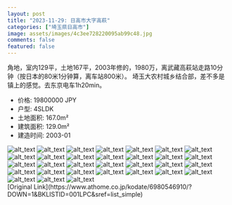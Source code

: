 ```yaml
---
layout: post
title: "2023-11-29: 日高市大字高萩"
categories: ["埼玉県日高市"]
image: assets/images/4c3ee728220095ab99c48.jpg
comments: false
featured: false
---
```

<p>角地，室内129平，土地167平，2003年修的，1980万，离武藏高萩站走路10分钟（按日本的80米1分钟算，离车站800米）。
埼玉大农村城乡结合部，差不多是镇上的感觉。去东京电车1h20min。</p>

* 价格: 19800000 JPY
* 户型: 4SLDK
* 土地面积: 167.0m²
* 建筑面积: 129.0m²
* 建造时间: 2003-01


<div class="scroll-container"><img src="/assets/images/76cc25cfcddf55cf1e0b2.jpg" alt="alt_text"/>
<img src="/assets/images/c1e98b70022ef13d3f8bd.jpg" alt="alt_text"/>
<img src="/assets/images/5c8627be18a06d2cc9efe.jpg" alt="alt_text"/>
<img src="/assets/images/e36702b15b76f1fddb1ff.jpg" alt="alt_text"/>
<img src="/assets/images/66f71ea1093e330d1eda6.jpg" alt="alt_text"/>
<img src="/assets/images/9c73c041981815d76f593.jpg" alt="alt_text"/>
<img src="/assets/images/55df8fd94fa6578593c73.jpg" alt="alt_text"/>
<img src="/assets/images/af82eab6c503380fc99c8.jpg" alt="alt_text"/>
<img src="/assets/images/ecf968259952b8bccda07.jpg" alt="alt_text"/>
<img src="/assets/images/a842ea2a6be2eecf48c47.jpg" alt="alt_text"/>
<img src="/assets/images/a4858611a9db3b9674f92.jpg" alt="alt_text"/>
<img src="/assets/images/ed2f3b4fcf47811f6af8a.jpg" alt="alt_text"/>
<img src="/assets/images/5bfcbff0c89bcd7e497c1.jpg" alt="alt_text"/>
<img src="/assets/images/605066ba281d5ecf68e52.jpg" alt="alt_text"/>
<img src="/assets/images/b47d19cf9e3ad5c326310.jpg" alt="alt_text"/>
<img src="/assets/images/328bd90211ba63018a583.jpg" alt="alt_text"/>
<img src="/assets/images/b57d4fcae12d2b9457875.jpg" alt="alt_text"/>
<img src="/assets/images/7cf064ab4abffe28a1af7.jpg" alt="alt_text"/>
<img src="/assets/images/5ea1b5732d6de9de6a272.jpg" alt="alt_text"/>
<img src="/assets/images/a1385414fe4ef82283e95.jpg" alt="alt_text"/>
<img src="/assets/images/c1b1d6be743d851f22f6a.jpg" alt="alt_text"/>
<img src="/assets/images/26e117030264f7fcf7d85.jpg" alt="alt_text"/>
<img src="/assets/images/71ea6700a567ae0b768fb.jpg" alt="alt_text"/>
<img src="/assets/images/9e03254eafa9921083178.jpg" alt="alt_text"/>
<img src="/assets/images/9a4f1027f933afd5a5ec1.jpg" alt="alt_text"/>
<img src="/assets/images/2a68b7709348a5339273f.jpg" alt="alt_text"/>
<img src="/assets/images/271c8535376f13d23aed5.jpg" alt="alt_text"/>
<img src="/assets/images/e8ca12c66393447fb1b77.jpg" alt="alt_text"/>
<img src="/assets/images/b777edb5fa4b557e7c49c.jpg" alt="alt_text"/>
<img src="/assets/images/160a81b9f9247c113d3b0.jpg" alt="alt_text"/>
<img src="/assets/images/1c834f112290e533bdeae.jpg" alt="alt_text"/></div>
[Original Link](https://www.athome.co.jp/kodate/6980546910/?DOWN=1&BKLISTID=001LPC&sref=list_simple)